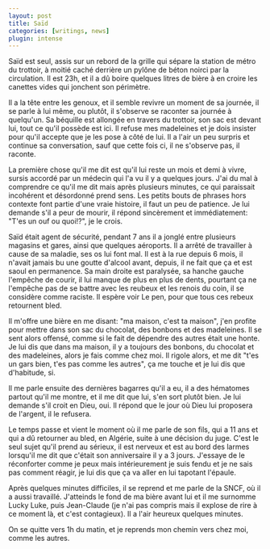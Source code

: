 ```yaml
---
layout: post
title: Saïd
categories: [writings, news]
plugin: intense
---
```


Saïd est seul, assis sur un rebord de la grille qui sépare la station
de métro du trottoir, à moitié caché derrière un pylône de béton
noirci par la circulation.  Il est 23h, et il a dû boire quelques
litres de bière à en croire les canettes vides qui jonchent son
périmètre.

Il a la tête entre les genoux, et il semble revivre un moment de sa
journée, il se parle à lui même, ou plutôt, il s'observe se raconter
sa journée à quelqu'un. Sa béquille est allongée en travers du
trottoir, son sac est devant lui, tout ce qu'il possède est ici. Il
refuse mes madeleines et je dois insister pour qu'il accepte que je
les pose à côté de lui. Il a l'air un peu surpris et continue sa
conversation, sauf que cette fois ci, il ne s'observe pas, il raconte.

La première chose qu'il me dit est qu'il lui reste un mois et demi à
vivre, sursis accordé par un médecin qui l'a vu il y a quelques jours.
J'ai du mal à comprendre ce qu'il me dit mais après plusieurs minutes,
ce qui paraissait incohérent et désordonné prend sens. Les petits
bouts de phrases hors contexte font partie d'une vraie histoire, il
faut un peu de patience. Je lui demande s'il a peur de mourir, il
répond sincèrement et immédiatement: "T'es un ouf ou quoi!?", je le
crois.

Saïd était agent de sécurité, pendant 7 ans il a jonglé entre
plusieurs magasins et gares, ainsi que quelques aéroports. Il a arrêté
de travailler à cause de sa maladie, ses os lui font mal.  Il est à la
rue depuis 6 mois, il n'avait jamais bu une goutte d'alcool avant,
depuis, il ne fait que ça et est saoul en permanence.  Sa main droite
est paralysée, sa hanche gauche l'empêche de courir, il lui manque de
plus en plus de dents, pourtant ça ne l'empêche pas de se battre avec
les reubeux et les renois du coin, il se considère comme raciste. Il
espère voir Le pen, pour que tous ces rebeux retournent bled.

Il m'offre une bière en me disant: "ma maison, c'est ta maison", j'en
profite pour mettre dans son sac du chocolat, des bonbons et des
madeleines. Il se sent alors offensé, comme si le fait de dépendre des
autres était une honte. Je lui dis que dans ma maison, il y a toujours
des bonbons, du chocolat et des madeleines, alors je fais comme chez
moi. Il rigole alors, et me dit "t'es un gars bien, t'es pas comme les
autres", ça me touche et je lui dis que d'habitude, si.

Il me parle ensuite des dernières bagarres qu'il a eu, il a des
hématomes partout qu'il me montre, et il me dit que lui, s'en sort
plutôt bien. Je lui demande s'il croit en Dieu, oui. Il répond que le
jour où Dieu lui proposera de l'argent, il le refusera.

Le temps passe et vient le moment où il me parle de son fils, qui a 11
ans et qui a dû retourner au bled, en Algérie, suite à une décision du
juge. C'est le seul sujet qu'il prend au sérieux, il est nerveux et
est au bord des larmes lorsqu'il me dit que c'était son anniversaire
il y a 3 jours. J'essaye de le réconforter comme je peux mais
intérieurement je suis fendu et je ne sais pas comment réagir, je lui
dis que ça va aller en lui tapotant l'épaule.

Après quelques minutes difficiles, il se reprend et me parle de la
SNCF, où il a aussi travaillé. J'atteinds le fond de ma bière avant
lui et il me surnomme Lucky Luke, puis Jean-Claude (je n'ai pas
compris mais il explose de rire à ce moment là, et c'est
contagieux). Il a l'air heureux quelques minutes.

On se quitte vers 1h du matin, et je reprends mon chemin vers chez
moi, comme les autres.
